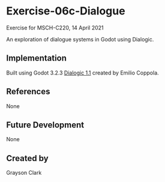 
# Exercise-06c-Dialogue
Exercise for MSCH-C220, 14 April 2021

An exploration of dialogue systems in Godot using Dialogic.

## Implementation
Built using Godot 3.2.3
[Dialogic 1.1](https://github.com/coppolaemilio/dialogic) created by Emilio Coppola.

## References
None

## Future Development
None

## Created by 
Grayson Clark
